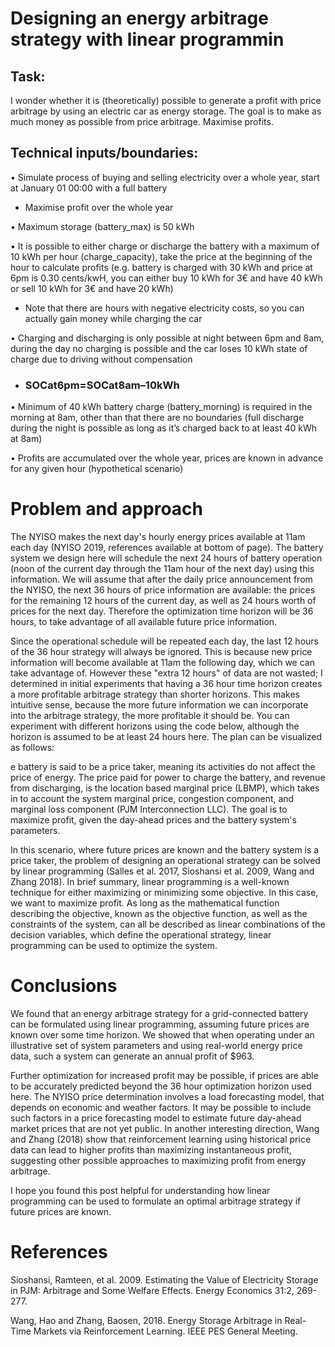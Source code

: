 # Designing an energy arbitrage strategy with linear programmin
## Task:
I wonder whether it is (theoretically) possible to generate a profit with price arbitrage by using an electric car as energy storage. The goal is to make as much money as possible from price arbitrage. Maximise profits.
## Technical inputs/boundaries:
• Simulate process of buying and selling electricity over a whole year, start at January 01 00:00 with a full battery

- Maximise profit over the whole year 

• Maximum storage (battery_max) is 50 kWh

• It is possible to either charge or discharge the battery with a maximum of 10 kWh per hour
(charge_capacity), take the price at the beginning of the hour to calculate profits (e.g. battery is charged with 30 kWh and price at 6pm is 0.30 cents/kwH, you can either buy 10 kWh for 3€ and have 40 kWh or sell 10 kWh for 3€ and have 20 kWh)

- Note that there are hours with negative electricity costs, so you can actually gain money while charging the car

• Charging and discharging is only possible at night between 6pm and 8am, during the day no charging is possible and the car loses 10 kWh state of charge due to driving without compensation
- ### SOCat6pm=SOCat8am–10kWh

• Minimum of 40 kWh battery charge (battery_morning) is required in the morning at 8am,
other than that there are no boundaries (full discharge during the night is possible as long as
it’s charged back to at least 40 kWh at 8am)

• Profits are accumulated over the whole year, prices are known in advance for any given hour
(hypothetical scenario)

# Problem and approach

The NYISO makes the next day's hourly energy prices available at 11am each day (NYISO 2019, references available at bottom of page). The battery system we design here will schedule the next 24 hours of battery operation (noon of the current day through the 11am hour of the next day) using this information. We will assume that after the daily price announcement from the NYISO, the next 36 hours of price information are available: the prices for the remaining 12 hours of the current day, as well as 24 hours worth of prices for the next day. Therefore the optimization time horizon will be 36 hours, to take advantage of all available future price information.

Since the operational schedule will be repeated each day, the last 12 hours of the 36 hour strategy will always be ignored. This is because new price information will become available at 11am the following day, which we can take advantage of. However these "extra 12 hours" of data are not wasted; I determined in initial experiments that having a 36 hour time horizon creates a more profitable arbitrage strategy than shorter horizons. This makes intuitive sense, because the more future information we can incorporate into the arbitrage strategy, the more profitable it should be. You can experiment with different horizons using the code below, although the horizon is assumed to be at least 24 hours here. The plan can be visualized as follows:

e battery is said to be a price taker, meaning its activities do not affect the price of energy. The price paid for power to charge the battery, and revenue from discharging, is the location based marginal price (LBMP), which takes in to account the system marginal price, congestion component, and marginal loss component (PJM Interconnection LLC). The goal is to maximize profit, given the day-ahead prices and the battery system's parameters.

In this scenario, where future prices are known and the battery system is a price taker, the problem of designing an operational strategy can be solved by linear programming (Salles et al. 2017, Sioshansi et al. 2009, Wang and Zhang 2018). In brief summary, linear programming is a well-known technique for either maximizing or minimizing some objective. In this case, we want to maximize profit. As long as the mathematical function describing the objective, known as the objective function, as well as the constraints of the system, can all be described as linear combinations of the decision variables, which define the operational strategy, linear programming can be used to optimize the system.

# Conclusions
We found that an energy arbitrage strategy for a grid-connected battery can be formulated using linear programming, assuming future prices are known over some time horizon. We showed that when operating under an illustrative set of system parameters and using real-world energy price data, such a system can generate an annual profit of $963.

Further optimization for increased profit may be possible, if prices are able to be accurately predicted beyond the 36 hour optimization horizon used here. The NYISO price determination involves a load forecasting model, that depends on economic and weather factors. It may be possible to include such factors in a price forecasting model to estimate future day-ahead market prices that are not yet public. In another interesting direction, Wang and Zhang (2018) show that reinforcement learning using historical price data can lead to higher profits than maximizing instantaneous profit, suggesting other possible approaches to maximizing profit from energy arbitrage.

I hope you found this post helpful for understanding how linear programming can be used to formulate an optimal arbitrage strategy if future prices are known.

# References

Sioshansi, Ramteen, et al. 2009. Estimating the Value of Electricity Storage in PJM: Arbitrage and Some Welfare Effects. Energy Economics 31:2, 269-277.

Wang, Hao and Zhang, Baosen, 2018. Energy Storage Arbitrage in Real-Time Markets via Reinforcement Learning. IEEE PES General Meeting.